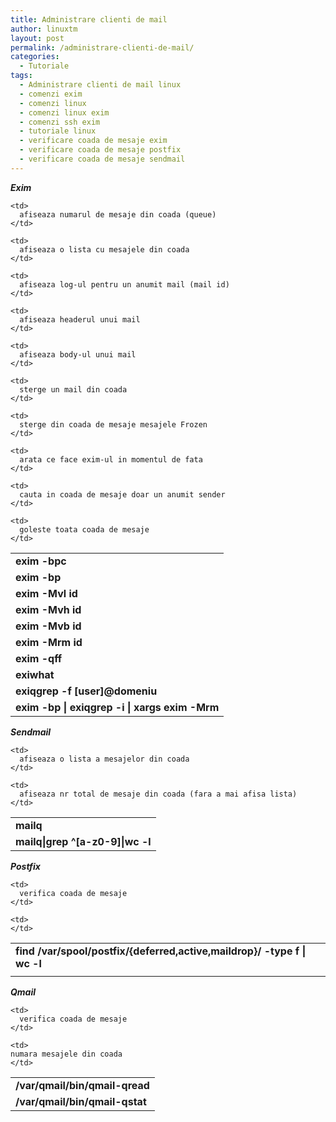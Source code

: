 ```yaml
---
title: Administrare clienti de mail
author: linuxtm
layout: post
permalink: /administrare-clienti-de-mail/
categories:
  - Tutoriale
tags:
  - Administrare clienti de mail linux
  - comenzi exim
  - comenzi linux
  - comenzi linux exim
  - comenzi ssh exim
  - tutoriale linux
  - verificare coada de mesaje exim
  - verificare coada de mesaje postfix
  - verificare coada de mesaje sendmail
---
```

***Exim***

<table width="547" border="0">
  <tr>
    <td>
      <strong>exim -bpc</strong>
    </td>
    
    <td>
      afiseaza numarul de mesaje din coada (queue)
    </td>
  </tr>
  
  <tr>
    <td>
      <strong>exim -bp</strong>
    </td>
    
    <td>
      afiseaza o lista cu mesajele din coada
    </td>
  </tr>
  
  <tr>
    <td>
      <strong>exim -Mvl id</strong>
    </td>
    
    <td>
      afiseaza log-ul pentru un anumit mail (mail id)
    </td>
  </tr>
  
  <tr>
    <td>
      <strong>exim -Mvh id</strong>
    </td>
    
    <td>
      afiseaza headerul unui mail
    </td>
  </tr>
  
  <tr>
    <td>
      <strong>exim -Mvb id </strong>
    </td>
    
    <td>
      afiseaza body-ul unui mail
    </td>
  </tr>
  
  <tr>
    <td>
      <strong>exim -Mrm id</strong>
    </td>
    
    <td>
      sterge un mail din coada
    </td>
  </tr>
  
  <tr>
    <td>
      <strong>exim -qff</strong>
    </td>
    
    <td>
      sterge din coada de mesaje mesajele Frozen
    </td>
  </tr>
  
  <tr>
    <td>
      <strong>exiwhat</strong>
    </td>
    
    <td>
      arata ce face exim-ul in momentul de fata
    </td>
  </tr>
  
  <tr>
    <td>
      <strong> exiqgrep -f [user]@domeniu</strong>
    </td>
    
    <td>
      cauta in coada de mesaje doar un anumit sender
    </td>
  </tr>
  
  <tr>
    <td>
      <strong>exim -bp | exiqgrep -i | xargs exim -Mrm</strong>
    </td>
    
    <td>
      goleste toata coada de mesaje
    </td>
  </tr>
</table>

***Sendmail***

<table width="547" border="0">
  <tr>
    <td>
      <strong>mailq</strong>
    </td>
    
    <td>
      afiseaza o lista a mesajelor din coada
    </td>
  </tr>
  
  <tr>
    <td>
      <strong>mailq|grep ^[a-z0-9]|wc -l</strong>
    </td>
    
    <td>
      afiseaza nr total de mesaje din coada (fara a mai afisa lista)
    </td>
  </tr>
</table>

***Postfix*** 

<table width="547" border="0">
  <tr>
    <td>
      <strong>find /var/spool/postfix/{deferred,active,maildrop}/ -type f | wc -l</strong>
    </td>
    
    <td>
      verifica coada de mesaje
    </td>
  </tr>
  
  <tr>
    <td>
      <strong> </strong>
    </td>
    
    <td>
    </td>
  </tr>
</table>


***Qmail***

<table width="547" border="0">
  <tr>
    <td>
      <strong>/var/qmail/bin/qmail-qread</strong>
    </td>
    
    <td>
      verifica coada de mesaje
    </td>
  </tr>
  
  <tr>
    <td>
      <strong>/var/qmail/bin/qmail-qstat</strong>
    </td>
    
    <td>
    numara mesajele din coada
    </td>
  </tr>
</table>
